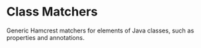# Class Matchers

Generic Hamcrest matchers for elements of Java classes, such as properties and annotations.